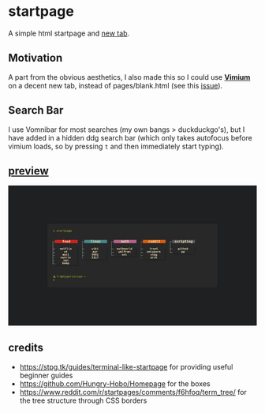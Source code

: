 # startpage



A simple html startpage and [new tab](https://chrome.google.com/webstore/detail/change-new-tab/mocklpfdimiadpbgamlgehpgpodggahe "new tab extension").

## Motivation

A part from the obvious aesthetics, I also made this so I could use **[Vimium](https://github.com/philc/vimium)** on a decent new tab, instead of pages/blank.html (see this [issue](https://github.com/philc/vimium/issues/1515 "issue link")).

## Search Bar
I use Vomnibar for most searches (my own bangs > duckduckgo's), but I have added in a hidden ddg search bar (which only takes autofocus before vimium loads, so by pressing `t` and then immediately start typing).

## [preview](https://bachoseven.github.io/startpage/)
![](startpage.gif)

## credits

- https://stpg.tk/guides/terminal-like-startpage for providing useful beginner guides
- https://github.com/Hungry-Hobo/Homepage for the boxes
- https://www.reddit.com/r/startpages/comments/f6hfoq/term_tree/ for the tree structure through CSS borders
